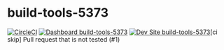 # build-tools-5373

[![CircleCI](https://circleci.com/gh/pantheon-ci-bot/build-tools-5373.svg?style=shield)](https://circleci.com/gh/pantheon-ci-bot/build-tools-5373)
[![Dashboard build-tools-5373](https://img.shields.io/badge/dashboard-build_tools_5373-yellow.svg)](https://dashboard.pantheon.io/sites/28360957-0115-4709-9bcc-7b27fd9fc5b8#dev/code)
[![Dev Site build-tools-5373](https://img.shields.io/badge/site-build_tools_5373-blue.svg)](http://dev-build-tools-5373.pantheonsite.io/)[ci skip] Pull request that is not tested (#1)

